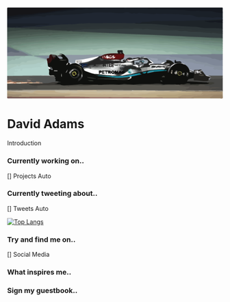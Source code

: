 ![Mercedes Benz F1 2022](mercedes_f1.png)

# David Adams
Introduction

### Currently working on..
[] Projects Auto

### Currently tweeting about..
[] Tweets Auto

[![Top Langs](https://github-readme-stats.vercel.app/api/top-langs/?username=davidatoms&layout=compact)](https://github.com/davidatoms/github-readme-stats)

### Try and find me on..
[] Social Media

### What inspires me..

### Sign my guestbook..
